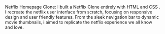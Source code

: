 Netflix Homepage Clone:
I built a Netflix Clone entirely with HTML and CSS .
I recreate the netflix user interface from scratch, focusing on responsive design and user friendly features. From the sleek nevigation bar to dynamic movie thumbnails, i aimed to replicate the netflix experience we all know and love.
